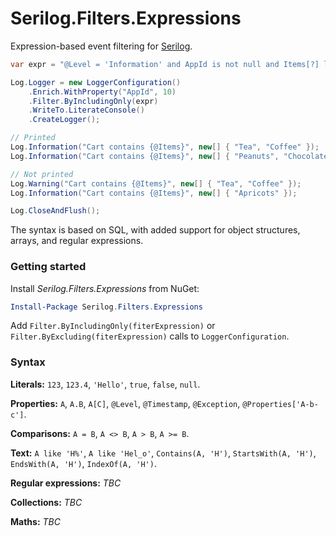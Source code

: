 # Serilog.Filters.Expressions

Expression-based event filtering for [Serilog](https://serilog.net).

```csharp
var expr = "@Level = 'Information' and AppId is not null and Items[?] like 'C%'";

Log.Logger = new LoggerConfiguration()
    .Enrich.WithProperty("AppId", 10)
    .Filter.ByIncludingOnly(expr)
    .WriteTo.LiterateConsole()
    .CreateLogger();

// Printed
Log.Information("Cart contains {@Items}", new[] { "Tea", "Coffee" });
Log.Information("Cart contains {@Items}", new[] { "Peanuts", "Chocolate" });

// Not printed
Log.Warning("Cart contains {@Items}", new[] { "Tea", "Coffee" });
Log.Information("Cart contains {@Items}", new[] { "Apricots" });

Log.CloseAndFlush();
```

The syntax is based on SQL, with added support for object structures, arrays, and regular expressions.

### Getting started

Install _Serilog.Filters.Expressions_ from NuGet:

```powershell
Install-Package Serilog.Filters.Expressions
```

Add `Filter.ByIncludingOnly(fiterExpression)` or `Filter.ByExcluding(fiterExpression)` calls to `LoggerConfiguration`.

### Syntax

**Literals:** `123`, `123.4`, `'Hello'`, `true`, `false`, `null`.

**Properties:** `A`, `A.B`, `A[C]`, `@Level`, `@Timestamp`, `@Exception`, `@Properties['A-b-c']`.

**Comparisons:** `A = B`, `A <> B`, `A > B`, `A >= B`.

**Text:** `A like 'H%'`, `A like 'Hel_o'`, `Contains(A, 'H')`, `StartsWith(A, 'H')`, `EndsWith(A, 'H')`, `IndexOf(A, 'H')`.

**Regular expressions:** _TBC_

**Collections:** _TBC_

**Maths:** _TBC_
